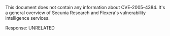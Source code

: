 This document does not contain any information about CVE-2005-4384. It's a general overview of Secunia Research and Flexera's vulnerability intelligence services.

Response: UNRELATED